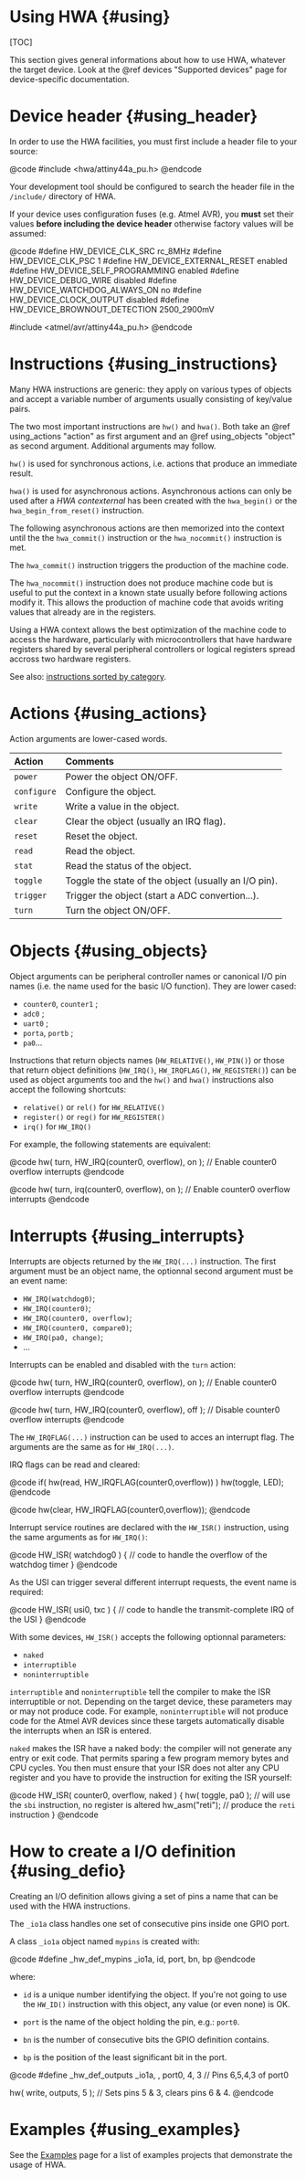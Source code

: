 
Using HWA {#using}
=========

[TOC]

This section gives general informations about how to use HWA, whatever the
target device. Look at the @ref devices "Supported devices" page for
device-specific documentation.


Device header {#using_header}
=============

In order to use the HWA facilities, you must first include a header file
to your source:

@code
#include <hwa/attiny44a_pu.h>
@endcode

Your development tool should be configured to search the header file in the
`/include/` directory of HWA.

If your device uses configuration fuses (e.g. Atmel AVR), you __must__ set their
values __before including the device header__ otherwise factory values will be
assumed:

@code
#define HW_DEVICE_CLK_SRC		rc_8MHz
#define HW_DEVICE_CLK_PSC		1
#define HW_DEVICE_EXTERNAL_RESET	enabled
#define HW_DEVICE_SELF_PROGRAMMING	enabled
#define HW_DEVICE_DEBUG_WIRE		disabled
#define HW_DEVICE_WATCHDOG_ALWAYS_ON	no
#define HW_DEVICE_CLOCK_OUTPUT		disabled
#define HW_DEVICE_BROWNOUT_DETECTION	2500_2900mV

#include <atmel/avr/attiny44a_pu.h>
@endcode


Instructions {#using_instructions}
============

Many HWA instructions are generic: they apply on various types of objects and
accept a variable number of arguments usually consisting of key/value pairs.

The two most important instructions are `hw()` and `hwa()`. Both take an @ref
using_actions "action" as first argument and an @ref using_objects "object" as
second argument. Additional arguments may follow.

`hw()` is used for synchronous actions, i.e. actions that produce an immediate
result.

`hwa()` is used for asynchronous actions. Asynchronous actions can only be used
after a _HWA contexternal_ has been created with the `hwa_begin()` or the
`hwa_begin_from_reset()` instruction.

The following asynchronous actions are then memorized into the context until the
the `hwa_commit()` instruction or the `hwa_nocommit()` instruction is met.

The `hwa_commit()` instruction triggers the production of the machine code.

The `hwa_nocommit()` instruction does not produce machine code but is useful to
put the context in a known state usually before following actions modify
it. This allows the production of machine code that avoids writing values that
already are in the registers.

Using a HWA context allows the best optimization of the machine code to access
the hardware, particularly with microcontrollers that have hardware registers
shared by several peripheral controllers or logical registers spread accross two
hardware registers.

See also: <a href="modules.html">instructions sorted by category</a>.


Actions {#using_actions}
=======

Action arguments are lower-cased words.

Action	    | Comments
:-----------|:-----------
`power`	    | Power the object ON/OFF.
`configure` | Configure the object.
`write`	    | Write a value in the object.
`clear`	    | Clear the object (usually an IRQ flag).
`reset`	    | Reset the object.
`read`	    | Read the object.
`stat`	    | Read the status of the object.
`toggle`    | Toggle the state of the object (usually an I/O pin).
`trigger`   | Trigger the object (start a ADC convertion...).
`turn`	    | Turn the object ON/OFF.


Objects {#using_objects}
=======

Object arguments can be peripheral controller names or canonical I/O pin names
(i.e. the name used for the basic I/O function). They are lower cased:

 * `counter0`, `counter1` ;
 * `adc0` ;
 * `uart0` ;
 * `porta`, `portb` ;
 * `pa0`...

Instructions that return objects names (`HW_RELATIVE()`, `HW_PIN()`) or those
that return object definitions (`HW_IRQ()`, `HW_IRQFLAG()`, `HW_REGISTER()`) can
be used as object arguments too and the `hw()` and `hwa()` instructions also
accept the following shortcuts:

 * `relative()` or `rel()` for `HW_RELATIVE()`
 * `register()` or `reg()` for `HW_REGISTER()`
 * `irq()` for `HW_IRQ()`

For example, the following statements are equivalent:

@code
hw( turn, HW_IRQ(counter0, overflow), on );     // Enable counter0 overflow interrupts
@endcode

@code
hw( turn, irq(counter0, overflow), on );        // Enable counter0 overflow interrupts
@endcode


Interrupts {#using_interrupts}
==========

Interrupts are objects returned by the `HW_IRQ(...)` instruction. The first
argument must be an object name, the optionnal second argument must be an event
name:

 * `HW_IRQ(watchdog0)`;
 * `HW_IRQ(counter0)`;
 * `HW_IRQ(counter0, overflow)`;
 * `HW_IRQ(counter0, compare0)`;
 * `HW_IRQ(pa0, change)`;
 * ...

Interrupts can be enabled and disabled with the `turn` action:

@code
hw( turn, HW_IRQ(counter0, overflow), on );     // Enable counter0 overflow interrupts
@endcode

@code
hw( turn, HW_IRQ(counter0, overflow), off );    // Disable counter0 overflow interrupts
@endcode


The `HW_IRQFLAG(...)` instruction can be used to acces an interrupt flag. The
arguments are the same as for `HW_IRQ(...)`.

IRQ flags can be read and cleared:

@code
if( hw(read, HW_IRQFLAG(counter0,overflow)) )
    hw(toggle, LED);
@endcode

@code
hw(clear, HW_IRQFLAG(counter0,overflow));
@endcode


Interrupt service routines are declared with the `HW_ISR()` instruction,
using the same arguments as for `HW_IRQ()`:

@code
HW_ISR( watchdog0 )
{
  // code to handle the overflow of the watchdog timer
}
@endcode

As the USI can trigger several different interrupt requests, the event name is
required:

@code
HW_ISR( usi0, txc )
{
  // code to handle the transmit-complete IRQ of the USI
}
@endcode


With some devices, `HW_ISR()` accepts the following optionnal parameters:

 * `naked`
 * `interruptible`
 * `noninterruptible`

`interruptible` and `noninterruptible` tell the compiler to make the ISR
interruptible or not. Depending on the target device, these parameters may or
may not produce code. For example, `noninterruptible` will not produce code
for the Atmel AVR devices since these targets automatically disable the
interrupts when an ISR is entered.

`naked` makes the ISR have a naked body: the compiler will not generate any
entry or exit code. That permits sparing a few program memory bytes and CPU
cycles. You then must ensure that your ISR does not alter any CPU register and
you have to provide the instruction for exiting the ISR yourself:

@code
HW_ISR( counter0, overflow, naked )
{
  hw( toggle, pa0 );    // will use the `sbi` instruction, no register is altered
  hw_asm("reti");       // produce the `reti` instruction
}
@endcode


How to create a I/O definition {#using_defio}
==============================

Creating an I/O definition allows giving a set of pins a name that can be used
with the HWA instructions.

The `_io1a` class handles one set of consecutive pins inside one GPIO port.

A class `_io1a` object named `mypins` is created with:

@code
#define _hw_def_mypins       _io1a, id, port, bn, bp
@endcode

where:

* `id` is a unique number identifying the object. If you're not going to use
  the `HW_ID()` instruction with this object, any value (or even none) is OK.

* `port` is the name of the object holding the pin, e.g.: `port0`.

* `bn` is the number of consecutive bits the GPIO definition contains.

* `bp` is the position of the least significant bit in the port.


@code
#define _hw_def_outputs      _io1a, , port0, 4, 3    // Pins 6,5,4,3 of port0

hw( write, outputs, 5 );                             // Sets pins 5 & 3, clears pins 6 & 4.
@endcode


Examples {#using_examples}
========

See the <a href="examples.html">Examples</a> page for a list of examples
projects that demonstrate the usage of HWA.

<br>
